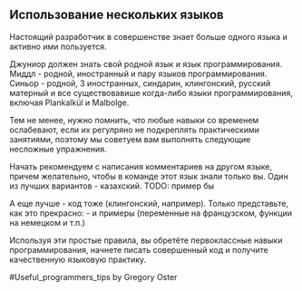 
## Использование нескольких языков

Настоящий разработчик в совершенстве знает больше одного языка и активно ими пользуется.

Джуниор должен знать свой родной язык и язык программирования. Миддл -  родной, иностранный и пару языков программирования. Синьор - родной, 3 иностранных, синдарин, клингонский, русский матерный и все существовавише когда-либо языки программирования, включая Plankalkül и Malbolge.

Тем не менее, нужно помнить, что любые навыки со временем ослабевают, если их регулряно не подкреплять практическими занятиями, поэтому мы советуем вам выполнять следующие несложные упражнения.

Начать рекомендуем с написания комментариев на другом языке, причем желательно, чтобы в команде этот язык знали только вы. Один из лучших вариантов - казахский. TODO: пример бы






А еще лучше - код тоже (клингонский, например). Только представьте, как это прекрасно: - и примеры (переменные на французском, функции на немецком и т.п.)

Используя эти простые правила, вы обретёте первоклассные навыки программирования, начнете писать совершенный код и получите качественную языковую практику.

\#Useful_programmers_tips by Gregory Oster

<!-- TODO: -->
